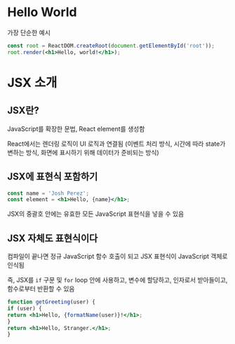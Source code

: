 
# Hello World

가장 단순한 예시

```jsx
const root = ReactDOM.createRoot(document.getElementById('root'));
root.render(<h1>Hello, world!</h1>);
```

# JSX 소개

## JSX란?

JavaScript를 확장한 문법, React element를 생성함

React에서는 렌더링 로직이 UI 로직과 연결됨 (이벤트 처리 방식, 시간에 따라  state가 변하는 방식, 화면에 표시하기 위해 데이터가 준비되는 방식)


## JSX에 표현식 포함하기

```jsx
const name = 'Josh Perez';
const element = <h1>Hello, {name}</h1>;
```

JSX의 중괄호 안에는 유효한 모든 JavaScript 표현식을 넣을 수 있음

## JSX 자체도 표현식이다

컴파일이 끝나면 정규 JavaScript 함수 호출이 되고 JSX 표현식이 JavaScript 객체로 인식됨

즉, JSX를 `if` 구문 및 `for` loop 안에 사용하고, 변수에 할당하고, 인자로서 받아들이고, 함수로부터 반환할 수 있음

```jsx
function getGreeting(user) {
if (user) {
return <h1>Hello, {formatName(user)}!</h1>;  
}
return <h1>Hello, Stranger.</h1>;
}
```

